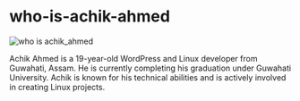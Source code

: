 # who-is-achik-ahmed
![who is achik_ahmed](https://github.com/user-attachments/assets/ad7e7045-8b00-4904-82a4-c5fde90a6f44)

Achik Ahmed is a 19-year-old WordPress and Linux developer from Guwahati, Assam. He is currently completing his graduation under Guwahati University. Achik is known for his technical abilities and is actively involved in creating Linux projects.
